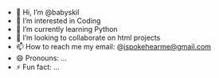 - 👋 Hi, I’m @babyskil
- 👀 I’m interested in Coding
- 🌱 I’m currently learning Python
- 💞️ I’m looking to collaborate on html projects
- 📫 How to reach me my email: @ispokehearme@gmail.com
- 😄 Pronouns: ...
- ⚡ Fun fact: ...

<!---
babyskil/babyskil is a ✨ special ✨ repository because its `README.md` (this file) appears on your GitHub profile.
You can click the Preview link to take a look at your changes.
--->
